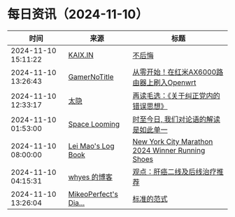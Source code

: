﻿# 每日资讯（2024-11-10）

|时间|来源|标题|
|---|---|---|
|2024-11-10 15:11:22|[KAIX.IN](https://kaix.in/feed/)|[不后悔](https://kaix.in/2024/1110-no-regrets/)|
|2024-11-10 13:26:43|[GamerNoTitle](https://bili33.top/atom.xml)|[从零开始！在红米AX6000路由器上刷入Openwrt](https://bili33.top/posts/Flashing-Openwrt-on-Redmi-AX6000/)|
|2024-11-10 12:33:17|[太隐](https://wangyurui.com/feed.xml)|[再读毛选：《关于纠正党内的错误思想》](https://wangyurui.com/posts/zai-du-mao-xuan-guan-yu-jiu-zheng-dang-nei-de-cu-f44ec7a2)|
|2024-11-10 01:53:00|[Space Looming](http://yibie.github.io/index.xml)|[时至今日, 我们对论语的解读是如此单一](https://www.gtdstudy.com/posts/our-interpretation-of-the-analects-remains-so-one-dimensional/)|
|2024-11-10 08:00:00|[Lei Mao's Log Book](https://leimao.github.io/atom.xml)|[New York City Marathon 2024 Winner Running Shoes](https://leimao.github.io/blog/New-York-City-Marathon-2024-Winner-Running-Shoes/)|
|2024-11-10 04:15:31|[whyes 的博客](https://whyes.org/feed.xml)|[观点：肝癌二线及后线治疗推荐](http://whyes.org/2024/hcc-2l-tx)|
|2024-11-10 13:26:04|[MikeoPerfect's Dia...](http://blog.mikeoperfect.com/atom.xml)|[标准的范式](https://blog.mikeoperfect.com/posts/53317/)|

